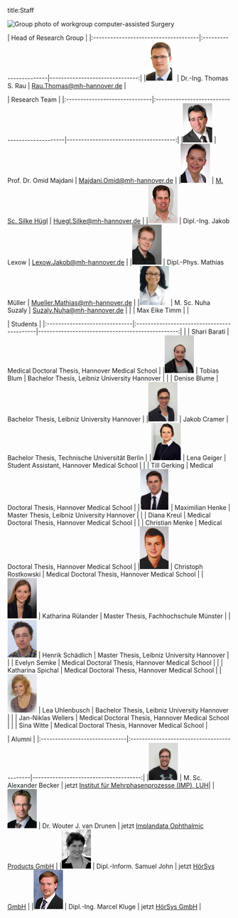 title:Staff

![Group photo of workgroup computer-assisted Surgery](staff/IMG_3661.JPG)

| Head of Research Group                                                                         |
|:-------------------------------------|:-----------------------|-------------------------------:|
|![Portrait](staff/Thomas.jpg)         | Dr.-Ing. Thomas S. Rau | Rau.Thomas@mh-hannover.de   |


| Research Team                                                                                                      |
|:------------------------------|:----------------------------------------------|--------------------------------------:|
|![Portrait](staff/Omid.jpg)    | Prof. Dr. Omid Majdani                     | Majdani.Omid@mh-hannover.de        |
|![Portrait](staff/Silke.jpg)   | [M. Sc. Silke Hügl](staff/silke.md)        | Huegl.Silke@mh-hannover.de         |
|![Portrait](staff/Jakob.jpg)   | Dipl.-Ing. Jakob Lexow                     | Lexow.Jakob@mh-hannover.de         |
|![Portrait](staff/mathias_small.jpg)	| Dipl.-Phys. Mathias Müller		 | Mueller.Mathias@mh-hannover.de	  |
|![Portrait](staff/nuha.jpg) 	| M. Sc. Nuha Suzaly			   			| Suzaly.Nuha@mh-hannover.de          |
|								| Max Eike Timm								|									  |


| Students                                                                                             |
|:------------------------------|:-------------------------------------------|-------------------------------------------------:|
|								| Shari Barati								| Medical Doctoral Thesis, Hannover Medical School 	|
|![Portrait](staff/tobias.jpg) 	| Tobias Blum 								| Bachelor Thesis, Leibniz University Hannover      |
|								| Denise Blume 								| Bachelor Thesis, Leibniz University Hannover      |
|![Portrait](staff/jakobc.jpg)	| Jakob Cramer 								| Bachelor Thesis, Technische Universität Berlin    |
|![Portrait](staff/lena.jpg)	| Lena Geiger								| Student Assistant, Hannover Medical School		| 
|								| Till Gerking								| Medical Doctoral Thesis, Hannover Medical School	|
|![Portrait](staff/max.png)		| Maximilian Henke							| Master Thesis, Leibniz University Hannover   		|
|								| Diana Kreul								| Medical Doctoral Thesis, Hannover Medical School	|
|								| Christian Menke							| Medical Doctoral Thesis, Hannover Medical School	|
|![Portrait](staff/christoph.jpg) | Christoph Rostkowski					| Medical Doctoral Thesis, Hannover Medical School	|
|![Portrait](staff/katharina.jpg) | Katharina Rülander						| Master Thesis, Fachhochschule Münster				|
|![Portrait](staff/henrik.png)	| Henrik Schädlich							| Master Thesis, Leibniz University Hannover		|
|								| Evelyn Semke								| Medical Doctoral Thesis, Hannover Medical School	|
|								| Katharina Spichal							| Medical Doctoral Thesis, Hannover Medical School	|
|![Portrait](staff/lea.png)		| Lea Uhlenbusch 							| Bachelor Thesis, Leibniz University Hannover      |
|								| Jan-Niklas Wellers						| Medical Doctoral Thesis, Hannover Medical School  |
|								| Sina Witte 				    			| Medical Doctoral Thesis, Hannover Medical School  |


| Alumni                                                                                            |
|:------------------------------|:-------------------------------------------|--------------------------------------:|
|![Portrait](staff/alexander.jpg) | M. Sc. Alexander Becker 						 | jetzt [Institut für Mehrphasenprozesse (IMP), LUH](https://www.imp.uni-hannover.de/mitarbeiter.html)|
|![Portrait](staff/Wouter.jpg)  | Dr. Wouter J. van Drunen                   | jetzt [Implandata Ophthalmic Products GmbH](http://www.implandata.com) |
|![Portrait](staff/Samuel.jpg)  | Dipl.-Inform. Samuel John                  | jetzt [HörSys GmbH](http://www.hoersys.de)  |
|![Portrait](staff/Marcel.jpg)  | Dipl.-Ing. Marcel Kluge					 | jetzt [HörSys GmbH](http://www.hoersys.de)  |